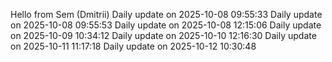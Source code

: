 ﻿Hello from Sem (Dmitrii)
Daily update on 2025-10-08 09:55:33
Daily update on 2025-10-08 09:55:53
Daily update on 2025-10-08 12:15:06
Daily update on 2025-10-09 10:34:12
Daily update on 2025-10-10 12:16:30
Daily update on 2025-10-11 11:17:18
Daily update on 2025-10-12 10:30:48
